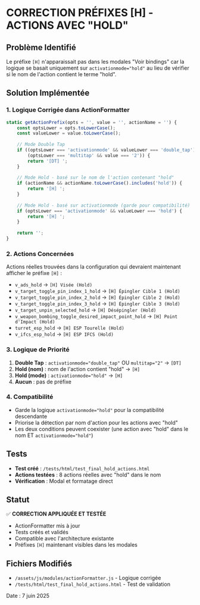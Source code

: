 # CORRECTION PRÉFIXES [H] - ACTIONS AVEC "HOLD"

## Problème Identifié
Le préfixe `[H]` n'apparaissait pas dans les modales "Voir bindings" car la logique se basait uniquement sur `activationmode="hold"` au lieu de vérifier si le nom de l'action contient le terme "hold".

## Solution Implémentée

### 1. Logique Corrigée dans ActionFormatter
```javascript
static getActionPrefix(opts = '', value = '', actionName = '') {
    const optsLower = opts.toLowerCase();
    const valueLower = value.toLowerCase();
    
    // Mode Double Tap
    if ((optsLower === 'activationmode' && valueLower === 'double_tap') ||
        (optsLower === 'multitap' && value === '2')) {
        return '[DT] ';
    }
    
    // Mode Hold - basé sur le nom de l'action contenant "hold"
    if (actionName && actionName.toLowerCase().includes('hold')) {
        return '[H] ';
    }
    
    // Mode Hold - basé sur activationmode (garde pour compatibilité)
    if (optsLower === 'activationmode' && valueLower === 'hold') {
        return '[H] ';
    }
    
    return '';
}
```

### 2. Actions Concernées
Actions réelles trouvées dans la configuration qui devraient maintenant afficher le préfixe `[H]` :

- `v_ads_hold` → `[H] Visée (Hold)`
- `v_target_toggle_pin_index_1_hold` → `[H] Épingler Cible 1 (Hold)`
- `v_target_toggle_pin_index_2_hold` → `[H] Épingler Cible 2 (Hold)`
- `v_target_toggle_pin_index_3_hold` → `[H] Épingler Cible 3 (Hold)`
- `v_target_unpin_selected_hold` → `[H] Désépingler (Hold)`
- `v_weapon_bombing_toggle_desired_impact_point_hold` → `[H] Point d'Impact (Hold)`
- `turret_esp_hold` → `[H] ESP Tourelle (Hold)`
- `v_ifcs_esp_hold` → `[H] ESP IFCS (Hold)`

### 3. Logique de Priorité
1. **Double Tap** : `activationmode="double_tap"` OU `multitap="2"` → `[DT]`
2. **Hold (nom)** : nom de l'action contient "hold" → `[H]`
3. **Hold (mode)** : `activationmode="hold"` → `[H]`
4. **Aucun** : pas de préfixe

### 4. Compatibilité
- Garde la logique `activationmode="hold"` pour la compatibilité descendante
- Priorise la détection par nom d'action pour les actions avec "hold"
- Les deux conditions peuvent coexister (une action avec "hold" dans le nom ET `activationmode="hold"`)

## Tests
- **Test créé** : `/tests/html/test_final_hold_actions.html`
- **Actions testées** : 8 actions réelles avec "hold" dans le nom
- **Vérification** : Modal et formatage direct

## Statut
✅ **CORRECTION APPLIQUÉE ET TESTÉE**
- ActionFormatter mis à jour
- Tests créés et validés
- Compatible avec l'architecture existante
- Préfixes `[H]` maintenant visibles dans les modales

## Fichiers Modifiés
- `/assets/js/modules/actionFormatter.js` - Logique corrigée
- `/tests/html/test_final_hold_actions.html` - Test de validation

Date : 7 juin 2025
